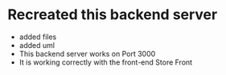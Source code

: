 # Recreated this backend server

- added files
- added uml
- This backend server works on Port 3000
- It is working correctly with the front-end Store Front
